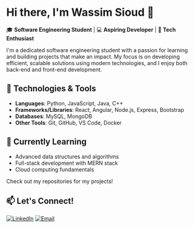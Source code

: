 # Hi there, I'm Wassim Sioud 👋

🎓 **Software Engineering Student** | 💻 **Aspiring Developer** | 🚀 **Tech Enthusiast**

I'm a dedicated software engineering student with a passion for learning and building projects that make an impact. My focus is on developing efficient, scalable solutions using modern technologies, and I enjoy both back-end and front-end development.

## 🔧 Technologies & Tools

- **Languages**: Python, JavaScript, Java, C++
- **Frameworks/Libraries**: React, Angular, Node.js, Express, Bootstrap
- **Databases**: MySQL, MongoDB
- **Other Tools**: Git, GitHub, VS Code, Docker

## 🌱 Currently Learning

- Advanced data structures and algorithms
- Full-stack development with MERN stack
- Cloud computing fundamentals

Check out my repositories for my projects!

## 📫 Let's Connect!

[![LinkedIn](https://img.shields.io/badge/LinkedIn-0077B5?style=for-the-badge&logo=linkedin&logoColor=white)](www.linkedin.com/in/wassimsioud)
[![Email](https://img.shields.io/badge/Email-D14836?style=for-the-badge&logo=gmail&logoColor=white)](mailto:wassim.sioud@polytechnicien.tn)

